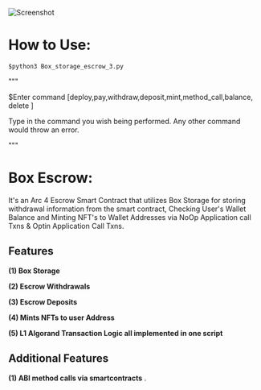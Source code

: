 ![Screenshot](https://github.com/Sam2much96/algorand_python_Scripts/blob/main/contracts/escrow/Box_Escrow_Logo.png)

# How to Use:
 
   ```
  $python3 Box_storage_escrow_3.py
  ```
 """
  

  $Enter command  [deploy,pay,withdraw,deposit,mint,method_call,balance, delete ]  
  
  Type in the command you wish being performed. Any other command would throw an error.
 
 """


# Box Escrow:
 
 It's an Arc 4 Escrow Smart Contract that utilizes Box Storage for storing withdrawal information from the smart contract, Checking User's Wallet Balance and Minting NFT's to Wallet Addresses via NoOp Application call Txns & Optin Application Call Txns.

##  Features

**(1) Box Storage** 


**(2) Escrow Withdrawals**


**(3) Escrow Deposits**


**(4) Mints NFTs to user Address**


**(5) L1 Algorand Transaction Logic all implemented in one script**


## Additional Features

**(1) ABI method calls via smartcontracts**
.
